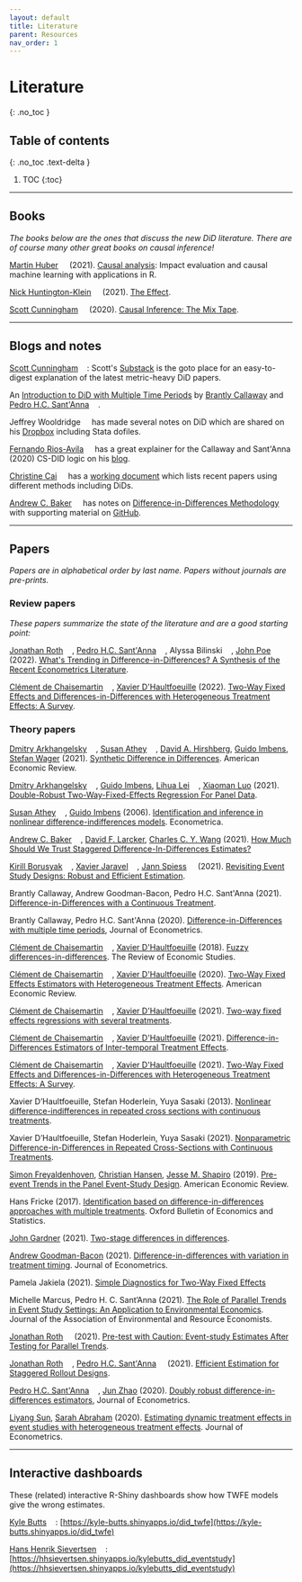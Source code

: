 ```yaml
---
layout: default
title: Literature
parent: Resources
nav_order: 1
---
```


# Literature
{: .no_toc }



## Table of contents
{: .no_toc .text-delta }

1. TOC
{:toc}

---

## Books

*The books below are the ones that discuss the new DiD literature. There are of course many other great books on causal inference!*

[Martin Huber](https://www.unifr.ch/appecon/en/chair/team/prof/) [<img width="12px" src="https://cdn.jsdelivr.net/npm/simple-icons@v5/icons/twitter.svg" />](https://twitter.com/CausalHuber) (2021). [Causal analysis](https://drive.switch.ch/index.php/s/tNhKQmkGB48bjfz): Impact evaluation and causal machine learning with applications in R.

[Nick Huntington-Klein](https://nickchk.com/) [<img width="12px" src="https://cdn.jsdelivr.net/npm/simple-icons@v5/icons/twitter.svg" />](https://twitter.com/nickchk) (2021). [The Effect](https://theeffectbook.net/).

[Scott Cunningham](https://www.scunning.com/) [<img width="12px" src="https://cdn.jsdelivr.net/npm/simple-icons@v5/icons/twitter.svg" />](https://twitter.com/causalinf) (2020). [Causal Inference: The Mix Tape](https://mixtape.scunning.com/).



---

## Blogs and notes

[Scott Cunningham](https://www.scunning.com/) [<img width="12px" src="https://cdn.jsdelivr.net/npm/simple-icons@v5/icons/twitter.svg" />](https://twitter.com/causalinf): Scott's [Substack](https://causalinf.substack.com/) is the goto place for an easy-to-digest explanation of the latest metric-heavy DiD papers.

An [Introduction to DiD with Multiple Time Periods](https://cran.r-project.org/web/packages/did/vignettes/multi-period-did.html) by [Brantly Callaway](https://bcallaway11.github.io/) and [Pedro H.C. Sant'Anna](https://pedrohcgs.github.io/) [<img width="12px" src="https://cdn.jsdelivr.net/npm/simple-icons@v5/icons/twitter.svg" />](https://twitter.com/pedrohcgs).

Jeffrey Wooldridge [<img width="12px" src="https://cdn.jsdelivr.net/npm/simple-icons@v5/icons/twitter.svg" />](https://twitter.com/jmwooldridge) has made several notes on DiD which are shared on his [Dropbox](https://www.dropbox.com/sh/zj91darudf2fica/AADj_jaf5ZuS1muobgsnxS6Za?dl=0) including Stata dofiles.

[Fernando Rios-Avila](https://friosavila.github.io/playingwithstata/index.html) [<img width="12px" src="https://cdn.jsdelivr.net/npm/simple-icons@v5/icons/twitter.svg" />](https://twitter.com/friosavila) has a great explainer for the Callaway and Sant'Anna (2020) CS-DID logic on his [blog](https://friosavila.github.io/playingwithstata/main_csdid.html).

[Christine Cai](https://christinecai.github.io/) [<img width="12px" src="https://cdn.jsdelivr.net/npm/simple-icons@v5/icons/twitter.svg" />](https://twitter.com/Christine_Cai27) has a [working document](https://christinecai.github.io/PublicGoods/applied_micro_methods.pdf) which lists recent papers using different methods including DiDs.

[Andrew C. Baker](https://andrewcbaker.netlify.app/) [<img width="12px" src="https://cdn.jsdelivr.net/npm/simple-icons@v5/icons/twitter.svg" />](https://twitter.com/Andrew___Baker) has notes on [Difference-in-Differences Methodology](https://andrewcbaker.netlify.app/2019/09/25/difference-in-differences-methodology/) with supporting material on [GitHub](https://github.com/andrewchbaker).


---

## Papers


*Papers are in alphabetical order by last name. Papers without journals are pre-prints.* 


### Review papers
*These papers summarize the state of the literature and are a good starting point:*


[Jonathan Roth](https://jonathandroth.github.io/) [<img width="12px" src="https://cdn.jsdelivr.net/npm/simple-icons@v5/icons/twitter.svg" />](https://twitter.com/jondr44), [Pedro H.C. Sant'Anna](https://pedrohcgs.github.io/) [<img width="12px" src="https://cdn.jsdelivr.net/npm/simple-icons@v5/icons/twitter.svg" />](https://twitter.com/pedrohcgs), Alyssa Bilinski [<img width="12px" src="https://cdn.jsdelivr.net/npm/simple-icons@v5/icons/twitter.svg" />](https://twitter.com/ambilinski), [John Poe](http://www.johndavidpoe.com/) [<img width="12px" src="https://cdn.jsdelivr.net/npm/simple-icons@v5/icons/twitter.svg" />](https://twitter.com/DavidPoe223) (2022). [What's Trending in Difference-in-Differences? A Synthesis of the Recent Econometrics Literature](https://psantanna.com/files/RSBP_DiD_Review.pdf).


[Clément de Chaisemartin](https://sites.google.com/site/clementdechaisemartin/) [<img width="12px" src="https://cdn.jsdelivr.net/npm/simple-icons@v5/icons/twitter.svg" />](https://twitter.com/CdeChaisemartin), [Xavier D'Haultfoeuille](https://faculty.crest.fr/xdhaultfoeuille/) (2022). [Two-Way Fixed Effects and Differences-in-Differences with Heterogeneous Treatment Effects: A Survey](https://papers.ssrn.com/sol3/papers.cfm?abstract_id=3980758).


### Theory papers

[Dmitry Arkhangelsky](https://sites.google.com/view/dmitry-arkhangelsky/home) [<img width="12px" src="https://cdn.jsdelivr.net/npm/simple-icons@v5/icons/twitter.svg" />](https://twitter.com/ArkhangelskyD), [Susan Athey](https://athey.people.stanford.edu/) [<img width="12px" src="https://cdn.jsdelivr.net/npm/simple-icons@v5/icons/twitter.svg" />](https://twitter.com/Susan_Athey), [David A. Hirshberg](https://davidahirshberg.bitbucket.io/), [Guido Imbens](https://www.gsb.stanford.edu/faculty-research/faculty/guido-w-imbens), [Stefan Wager](https://web.stanford.edu/~swager/) (2021). [Synthetic Difference in Differences](https://www.aeaweb.org/articles?id=10.1257/aer.20190159). American Economic Review.

[Dmitry Arkhangelsky](https://sites.google.com/view/dmitry-arkhangelsky/home) [<img width="12px" src="https://cdn.jsdelivr.net/npm/simple-icons@v5/icons/twitter.svg" />](https://twitter.com/ArkhangelskyD), [Guido Imbens](https://www.gsb.stanford.edu/faculty-research/faculty/guido-w-imbens), [Lihua Lei](https://lihualei71.github.io/) [<img width="12px" src="https://cdn.jsdelivr.net/npm/simple-icons@v5/icons/twitter.svg" />](https://twitter.com/lihua_lei_stat), [Xiaoman Luo](https://xiaomanluo.github.io/) (2021). [Double-Robust Two-Way-Fixed-Effects Regression For Panel Data](https://arxiv.org/abs/2107.13737).

[Susan Athey](https://athey.people.stanford.edu/) [<img width="12px" src="https://cdn.jsdelivr.net/npm/simple-icons@v5/icons/twitter.svg" />](https://twitter.com/Susan_Athey), [Guido Imbens](https://www.gsb.stanford.edu/faculty-research/faculty/guido-w-imbens) (2006). [Identification and inference in nonlinear difference-indifferences models](https://onlinelibrary.wiley.com/doi/abs/10.1111/j.1468-0262.2006.00668.x). Econometrica.

[Andrew C. Baker](https://andrewcbaker.netlify.app/) [<img width="12px" src="https://cdn.jsdelivr.net/npm/simple-icons@v5/icons/twitter.svg" />](https://twitter.com/Andrew___Baker), [David F. Larcker](https://www.gsb.stanford.edu/faculty-research/faculty/david-f-larcker), [Charles C. Y. Wang](https://www.hbs.edu/faculty/Pages/profile.aspx?facId=651677) (2021). [How Much Should We Trust Staggered Difference-In-Differences Estimates?](https://papers.ssrn.com/sol3/papers.cfm?abstract_id=3794018)

[Kirill Borusyak](https://sites.google.com/view/borusyak/home) [<img width="12px" src="https://cdn.jsdelivr.net/npm/simple-icons@v5/icons/twitter.svg" />](https://twitter.com/borusyak), [Xavier Jaravel](https://www.lse.ac.uk/economics/people/faculty/xavier-jaravel) [<img width="12px" src="https://cdn.jsdelivr.net/npm/simple-icons@v5/icons/twitter.svg" />](https://twitter.com/XJaravel), [Jann Spiess](https://www.gsb.stanford.edu/faculty-research/faculty/jann-spiess) [<img width="12px" src="https://cdn.jsdelivr.net/npm/simple-icons@v5/icons/twitter.svg" />](https://twitter.com/jannspiess) (2021). [Revisiting Event Study Designs: Robust and Efficient Estimation](https://www.google.com/url?q=https%3A%2F%2Fwww.dropbox.com%2Fs%2Fy92mmyndlbkufo1%2FDraft_RobustAndEfficient.pdf%3Fraw%3D1&sa=D&sntz=1&usg=AFQjCNGGDRt4xPz3hCXhTWxchHJWh-1m_Q).

Brantly Callaway, Andrew Goodman-Bacon, Pedro H.C. Sant'Anna (2021). [Difference-in-Differences with a Continuous Treatment](https://arxiv.org/pdf/2107.02637.pdf).

Brantly Callaway, Pedro H.C. Sant'Anna (2020). [Difference-in-Differences with multiple time periods](https://www.sciencedirect.com/science/article/abs/pii/S0304407620303948), Journal of Econometrics.

[Clément de Chaisemartin](https://sites.google.com/site/clementdechaisemartin/) [<img width="12px" src="https://cdn.jsdelivr.net/npm/simple-icons@v5/icons/twitter.svg" />](https://twitter.com/CdeChaisemartin), [Xavier D'Haultfoeuille](https://faculty.crest.fr/xdhaultfoeuille/) (2018). [Fuzzy differences-in-differences](https://academic.oup.com/restud/article-abstract/85/2/999/4096388). The Review of Economic Studies.

[Clément de Chaisemartin](https://sites.google.com/site/clementdechaisemartin/) [<img width="12px" src="https://cdn.jsdelivr.net/npm/simple-icons@v5/icons/twitter.svg" />](https://twitter.com/CdeChaisemartin), [Xavier D'Haultfoeuille](https://faculty.crest.fr/xdhaultfoeuille/) (2020). [Two-Way Fixed Effects Estimators with Heterogeneous Treatment Effects](https://www.aeaweb.org/articles?id=10.1257/aer.20181169). American Economic Review.

[Clément de Chaisemartin](https://sites.google.com/site/clementdechaisemartin/) [<img width="12px" src="https://cdn.jsdelivr.net/npm/simple-icons@v5/icons/twitter.svg" />](https://twitter.com/CdeChaisemartin), [Xavier D'Haultfoeuille](https://faculty.crest.fr/xdhaultfoeuille/) (2021). [Two-way fixed effects regressions with several treatments](https://papers.ssrn.com/sol3/papers.cfm?abstract_id=3751060).

[Clément de Chaisemartin](https://sites.google.com/site/clementdechaisemartin/) [<img width="12px" src="https://cdn.jsdelivr.net/npm/simple-icons@v5/icons/twitter.svg" />](https://twitter.com/CdeChaisemartin), [Xavier D'Haultfoeuille](https://faculty.crest.fr/xdhaultfoeuille/) (2021). [Difference-in-Differences Estimators of Inter-temporal Treatment Effects](https://arxiv.org/abs/2007.04267).

[Clément de Chaisemartin](https://sites.google.com/site/clementdechaisemartin/) [<img width="12px" src="https://cdn.jsdelivr.net/npm/simple-icons@v5/icons/twitter.svg" />](https://twitter.com/CdeChaisemartin), [Xavier D'Haultfoeuille](https://faculty.crest.fr/xdhaultfoeuille/) (2021). [Two-Way Fixed Effects and Differences-in-Differences with Heterogeneous Treatment Effects: A Survey](https://papers.ssrn.com/sol3/papers.cfm?abstract_id=3980758).

Xavier D’Haultfoeuille, Stefan Hoderlein, Yuya Sasaki (2013). [Nonlinear difference-indifferences in repeated cross sections with continuous treatments](https://www.econstor.eu/bitstream/10419/97404/1/766176037.pdf).

Xavier D’Haultfoeuille, Stefan Hoderlein, Yuya Sasaki (2021). [Nonparametric Difference-in-Differences in Repeated Cross-Sections with Continuous Treatments](https://arxiv.org/abs/2104.14458).

[Simon Freyaldenhoven](https://simonfreyaldenhoven.github.io/), [Christian Hansen](https://www.chicagobooth.edu/faculty/directory/h/christian-b-hansen), [Jesse M. Shapiro](https://www.brown.edu/Research/Shapiro/) (2019). [Pre-event Trends in the Panel Event-Study Design](https://www.aeaweb.org/articles?id=10.1257/aer.20180609). American Economic Review.

Hans Fricke (2017). [Identification based on difference-in-differences approaches with multiple treatments](https://onlinelibrary.wiley.com/doi/abs/10.1111/obes.12178). Oxford Bulletin of Economics and Statistics.

[John Gardner](https://jrgcmu.github.io/) (2021). [Two-stage differences in differences](https://jrgcmu.github.io/2sdd_current.pdf).

[Andrew Goodman-Bacon](http://goodman-bacon.com/) (2021). [Difference-in-differences with variation in treatment timing](https://www.sciencedirect.com/science/article/abs/pii/S0304407621001445). Journal of Econometrics.

Pamela Jakiela (2021). [Simple Diagnostics for Two-Way Fixed Effects](https://arxiv.org/abs/2103.13229)

Michelle Marcus, Pedro H. C. Sant’Anna (2021). [The Role of Parallel Trends in Event Study Settings: An Application to Environmental Economics](https://www.journals.uchicago.edu/doi/10.1086/711509). Journal of the Association of Environmental and Resource Economists.

[Jonathan Roth](https://jonathandroth.github.io/) [<img width="12px" src="https://cdn.jsdelivr.net/npm/simple-icons@v5/icons/twitter.svg" />](https://twitter.com/jondr44) (2021). [Pre-test with Caution: Event-study Estimates After Testing for Parallel Trends](https://jonathandroth.github.io/assets/files/roth_pretrends_testing.pdf).

[Jonathan Roth](https://jonathandroth.github.io/) [<img width="12px" src="https://cdn.jsdelivr.net/npm/simple-icons@v5/icons/twitter.svg" />](https://twitter.com/jondr44), [Pedro H.C. Sant'Anna](https://pedrohcgs.github.io/) [<img width="12px" src="https://cdn.jsdelivr.net/npm/simple-icons@v5/icons/twitter.svg" />](https://twitter.com/pedrohcgs) (2021). [Efficient Estimation for Staggered Rollout Designs](https://arxiv.org/pdf/2102.01291.pdf).

[Pedro H.C. Sant'Anna](https://pedrohcgs.github.io/) [<img width="12px" src="https://cdn.jsdelivr.net/npm/simple-icons@v5/icons/twitter.svg" />](https://twitter.com/pedrohcgs), [Jun Zhao](https://www.junbeanzhao.com/) (2020). [Doubly robust difference-in-differences estimators](https://www.sciencedirect.com/science/article/abs/pii/S0304407620301901), Journal of Econometrics.

[Liyang Sun](http://economics.mit.edu/grad/lsun20), [Sarah Abraham](https://www.cornerstone.com/Staff/Sarah-Abraham#) (2020). [Estimating dynamic treatment effects in event studies with heterogeneous treatment effects](https://www.sciencedirect.com/science/article/abs/pii/S030440762030378X). Journal of Econometrics.



---

## Interactive dashboards

These (related) interactive R-Shiny dashboards show how TWFE models give the wrong estimates.

[Kyle Butts](https://kylebutts.com/) [<img width="12px" src="https://cdn.jsdelivr.net/npm/simple-icons@v5/icons/twitter.svg" />](https://twitter.com/kylefbutts): [https://kyle-butts.shinyapps.io/did_twfe](https://kyle-butts.shinyapps.io/did_twfe)

[Hans Henrik Sievertsen](https://hhsievertsen.github.io/) [<img width="12px" src="https://cdn.jsdelivr.net/npm/simple-icons@v5/icons/twitter.svg" />](https://twitter.com/hhsievertsen): [https://hhsievertsen.shinyapps.io/kylebutts_did_eventstudy](https://hhsievertsen.shinyapps.io/kylebutts_did_eventstudy)
